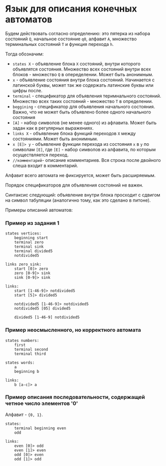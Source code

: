 # Язык для описания конечных автоматов #

Будем действовать согласно определению:
это пятерка из набора состояний `Q`, начальное состояние `q0`,
алфавит `A`, множество терминальных состояний `T` и функция перехода `h`.

Тогда обозначим:

* ``states X`` - объявление блока `X` состояний, внутри которого
объявлятся состояния. Множество всех состояний внутри всех блоков -
множество `Q` в опеределении. Может быть анонимным.
* `x` - объявление состояния внутри блока состояний. Начинается
с латинской буквы, может так же содержать латинские буквы или цифры после.  
* ``terminal`` - спецификатор для объявления теримнального состояний. Множество всех таких состояний - множество `T` в определении.
* ``beggining`` - спецификатор для объявления начального состояния. Важно, что не может быть объявлено более одного начального состояния
* ``[A]`` - набор символов (не менее одного) из афлавита. Может быть задан
как в регулярных выражениях.
* ``links X`` - объявление блока функций переходов `X` между состояниями.
Может быть анонимным.
* ``x [E]> y`` - объявление функции перехода из состояния `x` в `y` по
символам `[E]`, где `[E]` - набор символов из алфавита, по которым осуществляется переход.
* ``//комментарий``- описание комментариев. Вся строка после двойного
слеша входит в комментарий.

Алфавит всего автомата не фиксируется, может быть расширяемым.

Порядок спецификаторов для объявления состояний не важен. 

Синтаксис следующий: объявление внутри блока просходит с
сдвигом на символ табуляции (аналогично тому, как это сделано в питоне).

Примеры описаний автоматов:

### Пример из задания 1 ###

```
states vertices:
    beginning start
    terminal zero
    terminal sink
    terminal divided5
    notdivided5

links zero_sink:
    start [0]> zero
    zero [0-9]> sink
    sink [0-9]> sink

links:
    start [1-46-9]> notdivided5
    start [5]> divided5

    notdivided5 [1-46-9]> notdivided5
    notdivided5 [05] divided5

    divided5 [1-46-9] notdivided5
```

### Пример неосмысленного, но корректного автомата ###

```
states numbers:
    first
    terminal second
    terminal third

states words:
    a
    beginning b

links:
    b [a-c]> a
```

### Пример описания последовательности, содержащей четное число элементов '0' ###
Алфавит - `{0, 1}`.  

```
states: 
    terminal beginning even
    odd

links:
    even [0]> odd
    even [1]> even
    odd [0]> even
    odd [1]> odd
```
